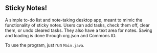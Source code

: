 ## Sticky Notes!

A simple to-do list and note-taking desktop app, meant to mimic the functionality of sticky notes. Users can add tasks, check them off, clear them, or undo cleared tasks. They also have a text area for notes. Saving and loading is done through org.json and Commons IO.

To use the program, just run `Main.java`.
